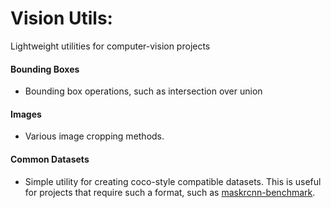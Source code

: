 # Vision Utils:
Lightweight utilities for computer-vision projects
#### Bounding Boxes
* Bounding box operations, such as intersection over union
#### Images 
* Various image cropping methods.
#### Common Datasets
* Simple utility for creating coco-style compatible datasets. This is useful for projects
that require such a format, such as [maskrcnn-benchmark](https://github.com/facebookresearch/maskrcnn-benchmark).
